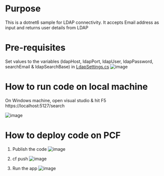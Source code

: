 # Purpose
This is a dotnet6 sample for LDAP connectivity. It accepts Email address as input and returns user details from LDAP

# Pre-requisites
Set values to the variables (ldapHost, ldapPort, ldapUser, ldapPassword, searchEmail & ldapSearchBase) in [LdapSettings.cs](https://github.com/nidhisht/cf-dotnet-ldap/blob/c4d84a86c51210c35fd582da0a066d529c0b4156/cf-dotnet6-ldap/LdapSetting.cs#L5C17-L5C17)
![image](https://github.com/nidhisht/cf-dotnet-ldap/assets/42999787/08f87727-63ec-446c-8bbe-fd33237a5728)

# How to run code on local machine
On Windows machine, open visual studio & hit F5
https://localhost:5127/search

![image](https://github.com/nidhisht/cf-dotnet-ldap/assets/42999787/e9269ddf-c2cf-49f4-9210-d88296048279)

# How to deploy code on PCF
1) Publish the code
   ![image](https://github.com/nidhisht/cf-dotnet-ldap/assets/42999787/0a5f5144-81a5-4063-ab27-87e552bf07cb)

3) cf push
   ![image](https://github.com/nidhisht/cf-dotnet-ldap/assets/42999787/209ebaf4-f7dd-4980-aac5-e444b5d68da6)

5) Run the app
  ![image](https://github.com/nidhisht/cf-dotnet-ldap/assets/42999787/ef2c7c9c-d6be-43f6-8b2d-9dffdca5d3f8)



